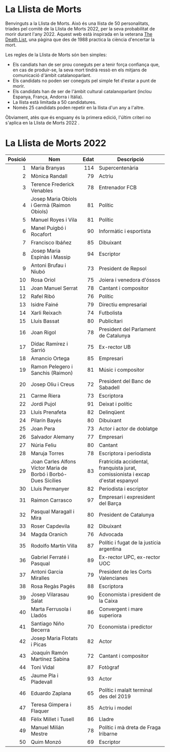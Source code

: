# La Llista de Morts

Benvinguts a la Llista de Morts. Això és una llista de 50 personalitats, triades pel comitè de la Llista de Morts 2022, per la seva probabilitat de morir durant l'any 2022. Aquest web està inspirada en la veterana [The Death List](https://deathlist.net/), una pàgina que des de 1988 practica la ciència d'encertar la mort.

Les regles de la Llista de Morts són ben simples:
- Els candiats han de ser prou coneguts per a tenir força confiança que, en cas de produir-se, la seva mort tindrà ressò en els mitjans de comunicació d'àmbit  catalanoparlant.
- Els candidats no poden ser coneguts pel simple fet d'estar a punt de morir.
- Els candidats han de ser de l'àmbit cultural catalanoparlant (inclou Espanya, França, Andorra i Itàlia).
- La llista està limitada a 50 candidatures.
- Només 25 candidats poden repetir en la llista d'un any a l'altre.

Òbviament, atès que és enguany és la primera edició, l'últim criteri no s'aplica en la Llista de Morts 2022 .


# La Llista de Morts 2022

| Posició | Nom | Edat | Descripció |
| ------: |-----|-----:|----------- |
| 1 | Maria Branyas	| 114 | Supercentenària |
| 2 | Mònica Randall |	79 | Actriu 
| 3 | Terence Frederick Venables | 78 | Entrenador FCB |
| 4 | Josep Maria Obiols i Germà (Raimon Obiols) | 81 | Polític |
| 5 | Manuel Royes i Vila	| 81 | Polític |
| 6 | Manel Puigbó i Rocafort	| 90 | Informàtic i esportista |
| 7 | Francisco Ibáñez	| 85 | Dibuixant |
| 8 | Josep Maria Espinàs i Massip	| 94 |	Escriptor |
| 9 | Antoni Brufau i Niubó	| 73 |	President de Repsol |
| 10 | Rosa Oriol	| 75 |	Joiera i venedora d'óssos |
| 11 | Joan Manuel Serrat	| 78 |	Cantant i compositor |
| 12 | Rafel Ribó	| 76 |	Polític |
| 13 | Isidre Fainé	| 79 |	Directiu empresarial |
| 14 | Xarli Reixach	| 74 |	Futbolista |
| 15 | Lluís Bassat	| 80 |	Publicitari |
| 16 | Joan Rigol	| 78 |	President del Parlament de Catalunya |
| 17 | Dídac Ramírez i Sarrió | 75 |	Ex-rector UB |
| 18 | Amancio Ortega	| 85 |	Empresari |
| 19 | Ramon Pelegero i Sanchis (Raimon)	| 81 |	Músic i compositor |
| 20 | Josep Oliu i Creus	| 72 |	President del Banc de Sabadell |
| 21 | Carme Riera	| 73 |	Escriptora |
| 22 | Jordi Pujol	| 91 |	Deixat i polític |
| 23 | Lluís Prenafeta	| 82 |	Delinqüent |
| 24 | Pilarín Bayés	| 80 |	Dibuixant |
| 25 | Joan Pera	| 73 |	Actor i actor de doblatge |
| 26 | Salvador Alemany	| 77 |	Empresari |
| 27 | Núria Feliu	| 80 |	Cantant |
| 28 | Maruja Torres	| 78 |	Escriptora i periodista |
| 29 | Joan Carles Alfons Víctor Maria de Borbó i Borbó-Dues Sicílies	| 83 |	Fratricida accidental, franquista jurat, comissionista i excap d'estat espanyol |
| 30 | Lluís Permanyer	| 82 |	Periodista i escriptor |
| 31 | Raimon Carrasco	| 97 |	Empresari i expresident del Barça |
| 32 | Pasqual Maragall i Mira	| 80 |	President de Catalunya |
| 33 | Roser Capdevila	| 82 |	Dibuixant |
| 34 | Magda Oranich	| 76 |	Advocada |
| 35 | Rodolfo Martín Villa	| 87 |	Polític i fugat de la justícia argentina |
| 36 | Gabriel Ferraté i Pasqual	| 89 |	Ex-rector UPC, ex-rector UOC |
| 37 | Antoni Garcia Miralles	| 79 |	President de les Corts Valencianes |
| 38 | Rosa Regàs Pagés	| 88 |	Escriptora |
| 39 | Josep Vilarasau Salat	| 90 |	Economista i president de la Caixa |
| 40 | Marta Ferrusola i Lladós	| 86 |	Convergent i mare superiora |
| 41 | Santiago Niño Becerra	| 70 |	Economista i predictor |
| 42 | Josep Maria Flotats i Picas	| 82 |	Actor |
| 43 | Joaquín Ramón Martínez Sabina	| 72 |	Cantant i compositor |
| 44 | Toni Vidal	| 87 |	Fotògraf |
| 45 | Jaume Pla i Pladevall	| 93 |	Actor |
| 46 | Eduardo Zaplana	| 65 | Polític i malalt terminal des del 2019 |
| 47 | Teresa Gimpera i Flaquer	| 85 |	Actriu i model |
| 48 | Fèlix Millet i Tusell	| 86 |	Lladre |
| 49 | Manuel Milián Mestre	| 78 |	Polític i mà dreta de Fraga Iribarne |
| 50 | Quim Monzó	| 69 |	Escriptor |
